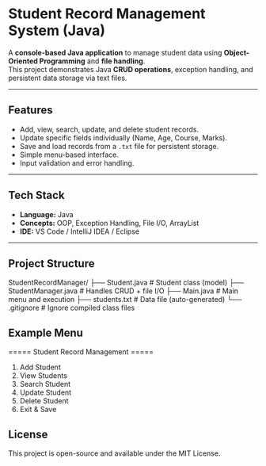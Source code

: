 # Student Record Management System (Java)

A **console-based Java application** to manage student data using **Object-Oriented Programming** and **file handling**.  
This project demonstrates Java **CRUD operations**, exception handling, and persistent data storage via text files.

---

## Features
- Add, view, search, update, and delete student records.
- Update specific fields individually (Name, Age, Course, Marks).
- Save and load records from a `.txt` file for persistent storage.
- Simple menu-based interface.
- Input validation and error handling.

---

## Tech Stack
- **Language:** Java
- **Concepts:** OOP, Exception Handling, File I/O, ArrayList
- **IDE:** VS Code / IntelliJ IDEA / Eclipse

---

## Project Structure
StudentRecordManager/
├── Student.java # Student class (model)
├── StudentManager.java # Handles CRUD + file I/O
├── Main.java # Main menu and execution
├── students.txt # Data file (auto-generated)
└── .gitignore # Ignore compiled class files

## Example Menu
===== Student Record Management =====
1. Add Student
2. View Students
3. Search Student
4. Update Student
5. Delete Student
6. Exit & Save

## License
This project is open-source and available under the MIT License.

